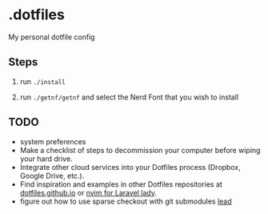 # .dotfiles

My personal dotfile config

## Steps

1. run `./install`

2. run `./getnf/getnf` and select the Nerd Font that you wish to install

## TODO

- system preferences
- Make a checklist of steps to decommission your computer before wiping your hard drive.
- Integrate other cloud services into your Dotfiles process (Dropbox, Google Drive, etc.).
- Find inspiration and examples in other Dotfiles repositories at [dotfiles.github.io](https://dotfiles.github.io/) or [nvim for Laravel lady](https://github.com/jessarcher/dotfiles).
- figure out how to use sparse checkout with git submodules [lead](https://gist.github.com/Anmo/02c021bdd159f5962963)
